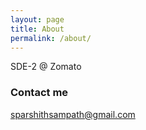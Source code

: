 ```yaml
---
layout: page
title: About
permalink: /about/
---
```


SDE-2 @ Zomato

### Contact me

[sparshithsampath@gmail.com](mailto:email@domain.com)
